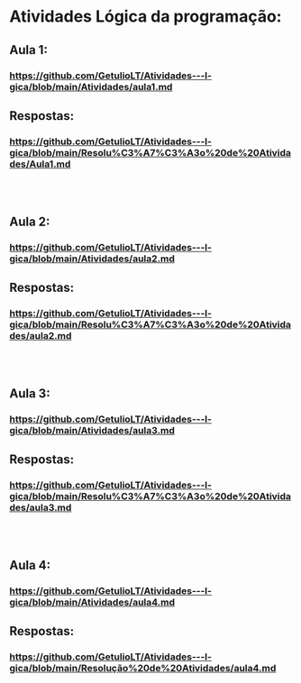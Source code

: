 # Atividades Lógica da programação:

## Aula 1:
### https://github.com/GetulioLT/Atividades---l-gica/blob/main/Atividades/aula1.md

## Respostas: <br>
### https://github.com/GetulioLT/Atividades---l-gica/blob/main/Resolu%C3%A7%C3%A3o%20de%20Atividades/Aula1.md
<br><br>


## Aula 2:
### https://github.com/GetulioLT/Atividades---l-gica/blob/main/Atividades/aula2.md

## Respostas: <br>
### https://github.com/GetulioLT/Atividades---l-gica/blob/main/Resolu%C3%A7%C3%A3o%20de%20Atividades/aula2.md
<br><br>


## Aula 3:
### https://github.com/GetulioLT/Atividades---l-gica/blob/main/Atividades/aula3.md

## Respostas: <br>
### https://github.com/GetulioLT/Atividades---l-gica/blob/main/Resolu%C3%A7%C3%A3o%20de%20Atividades/aula3.md
<br><br>


## Aula 4:
### https://github.com/GetulioLT/Atividades---l-gica/blob/main/Atividades/aula4.md

## Respostas: <br>
### https://github.com/GetulioLT/Atividades---l-gica/blob/main/Resolução%20de%20Atividades/aula4.md
<br><br>
